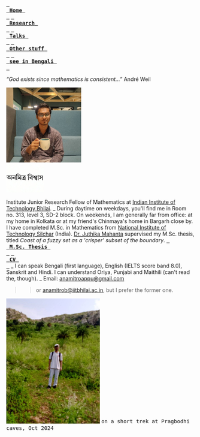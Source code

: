 [<kbd> <br> **Home** <br> </kbd>](README.md) [<kbd> <br> **Research** <br> </kbd>](research.md) [<kbd> <br> **Talks** <br> </kbd>](talks.md) [<kbd> <br> **Other stuff** <br> </kbd>](hobbies.md) [<kbd> <br> **see in Bengali** <br> </kbd>](bn.md)

*“God exists since mathematics is consistent...”* André Weil

<img src="picture.jpg" alt="drawing" width="200"/><br><img src="name3.jpg" alt="drawing" width="100"/>

Institute Junior Research Fellow of Mathematics at <a href="https://iitbhilai.ac.in">Indian Institute of Technology Bhilai</a>.
\_
During daytime on weekdays, you'll find me in Room no. 313, level 3, SD-2 block. On weekends, I am generally far from office: at my home in Kolkata or at my friend's Chinmaya's home in Bargarh close by. I have completed M.Sc. in Mathematics from <a href="http://maths.nits.ac.in/">National Institute of Technology Silchar</a> (India). [Dr. Juthika Mahanta](http://maths.nits.ac.in/juthika/) supervised my M.Sc. thesis, titled *Coast of a fuzzy set as a 'crisper' subset of the boundary*. [<kbd> <br> **M.Sc. Thesis** <br> </kbd>](files/anamitro_thesis_old.pdf) [<kbd> <br> **CV** <br> </kbd>](files/anamitro_cv.pdf)
\_
I can speak Bengali (first language), English (IELTS score band 8.0), Sanskrit and Hindi. I can understand Oriya, Punjabi and Maithili (can't read the, though).
\_
Email: anamitroappu@gmail.com
>> or anamitrob@iitbhilai.ac.in, but I prefer the former one.

<img src="pictures/pragbodhi.jpg" alt="drawing" width="250"/>
<kbd>on a short trek at Pragbodhi caves, Oct 2024</kbd>

